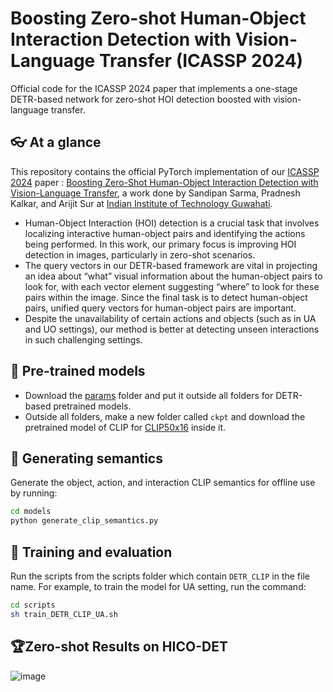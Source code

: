# Boosting Zero-shot Human-Object Interaction Detection with Vision-Language Transfer (ICASSP 2024)

Official code for the ICASSP 2024 paper that implements a one-stage DETR-based network for zero-shot HOI detection boosted with vision-language transfer.

##  👓 At a glance
This repository contains the official PyTorch implementation of our [ICASSP 2024](https://2024.ieeeicassp.org) paper : [Boosting Zero-Shot Human-Object Interaction Detection with Vision-Language Transfer](https://ieeexplore.ieee.org/document/10445910), a work done by Sandipan Sarma, Pradnesh Kalkar, and Arijit Sur at [Indian Institute of Technology Guwahati](https://www.iitg.ac.in/cse/). 

- Human-Object Interaction (HOI) detection is a crucial task that involves localizing interactive human-object pairs and identifying the actions being performed. In this work, our primary focus is improving HOI detection in images, particularly in zero-shot scenarios.
- The query vectors in our DETR-based framework are vital in projecting an idea about “what” visual information about the human-object pairs to look for, with each vector element suggesting “where” to look for these pairs within the image. Since the final task is to detect human-object pairs, unified query vectors for human-object pairs are important.
- Despite the unavailability of certain actions and objects (such as in UA and UO settings), our method is better at detecting unseen interactions in such challenging settings.


## 💪 Pre-trained models
- Download the [params](https://mega.nz/folder/bFUGHSiZ#i-ECSp_MtYbEfO5seXvkIA) folder and put it outside all folders for DETR-based pretrained models.
- Outside all folders, make a new folder called ```ckpt``` and download the pretrained model of CLIP for [CLIP50x16](https://openaipublic.azureedge.net/clip/models/52378b407f34354e150460fe41077663dd5b39c54cd0bfd2b27167a4a06ec9aa/RN50x16.pt) inside it.

## 📝 Generating semantics
Generate the object, action, and interaction CLIP semantics for offline use by running:
```bash
cd models
python generate_clip_semantics.py
```

## :bullettrain_side: Training and evaluation
Run the scripts from the scripts folder which contain ```DETR_CLIP``` in the file name. For example, to train the model for UA setting, run the command:
```bash
cd scripts
sh train_DETR_CLIP_UA.sh
```

## 🏆Zero-shot Results on HICO-DET
![image](https://github.com/user-attachments/assets/34923e96-7f0f-491b-ad3a-08afade66bc7)

  
